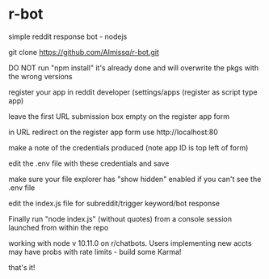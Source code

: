 # r-bot
simple reddit response bot - nodejs

git clone https://github.com/AImissq/r-bot.git

DO NOT run "npm install" it's already done and will overwrite the pkgs with the wrong versions

register your app in reddit developer (settings/apps (register as script type app)

leave the first URL submission box empty on the register app form

in URL redirect on the register app form use http://localhost:80

make a note of the credentials produced (note app ID is top left of form)

edit the .env file with these credentials and save

make sure your file explorer has "show hidden" enabled if you can't see the .env file

edit the index.js file for subreddit/trigger keyword/bot response 

Finally run "node index.js" (without quotes) from a console session launched from within the repo

working with node v 10.11.0 on r/chatbots. Users implementing new accts may have probs with rate limits - build some Karma!

that's it!
